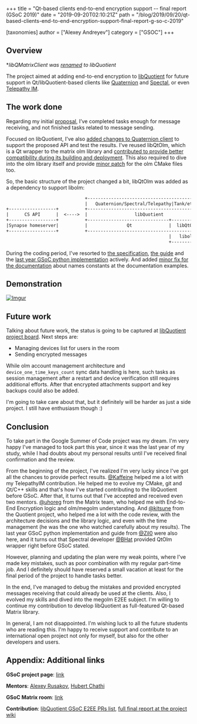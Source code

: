 +++
title = "Qt-based clients end-to-end encryption support -- final report (GSoC 2019)"
date = "2019-09-20T02:10:21Z"
path = "/blog/2019/09/20/qt-based-clients-end-to-end-encryption-support-final-report-g-so-c-2019"

[taxonomies]
author = ["Alexey Andreyev"]
category = ["GSOC"]
+++

## Overview

**libQMatrixClient was [renamed](https://github.com/quotient-im/libQuotient/issues/325) to libQuotient*

The project aimed at adding end-to-end encryption to [libQuotient](https://github.com/quotient-im/libQuotient) for future support in Qt/libQuotient-based clients like [Quaternion](https://matrix.org/docs/projects/client/quaternion) and [Spectal](https://matrix.org/docs/projects/client/spectral), or even [Telepathy IM](https://github.com/TelepathyIM/telepathy-tank).

## The work done

Regarding my initial [proposal](https://github.com/quotient-im/libQuotient/wiki/_GSoC-2019-E2EE-proposal), I’ve completed tasks enough for message receiving, and not finished tasks related to message sending.

Focused on libQuotient, I've also [added changes to Quaternion client](https://github.com/quotient-im/Quaternion/commits/aa13q-e2ee) to support the proposed API and test the results.
I've reused libQtOlm, which is a Qt wrapper to the matrix olm library and [contributed to provide better compatibility during its building and deployment](https://gitlab.com/b0/libqtolm/merge_requests?scope=all&utf8=%E2%9C%93&state=all&author_username=aa13q).
This also required to dive into the olm library itself and provide [minor patch](https://gitlab.matrix.org/matrix-org/olm/commit/aa0c9ab6b51d182cb78ab4cc75c81c0054765bde) for the olm CMake files too.

So, the basic structure of the project changed a bit, libQtOlm was added as a dependency to support libolm:

```txt
                              +--------------------------------------------+
                              |   Quaternion/Spectral/Telepathy|Tank/etc   |
+------------------+          +--------------------------------------------+
|      CS API      |  <---->  |                  libQuotient               |
+------------------+          +-------------------------------+------------+
|Synapse homeserver|          |               Qt              |  libQtOlm  |
+------------------+          +--------------------------------------------+
                                                              |   libolm   |
                                                              +------------+
```

During the coding period, I've resorted to [the specification](https://matrix.org/docs/spec/client_server/latest), [the guide](https://matrix.org/docs/guides/end-to-end-encryption-implementation-guide) and the [last year GSoC python implementation](https://github.com/Zil0/matrix-python-sdk/wiki) actively. And added [minor fix for the documentation](https://github.com/matrix-org/matrix-doc/pull/2157) about names constants at the documentation examples.

## Demonstration

[![Imgur](https://i.imgur.com/BKmhvni.jpg)](https://youtu.be/gGykLh4mVDg)

## Future work

Talking about future work, the status is going to be captured at [libQuotient project board](https://github.com/quotient-im/libQuotient/projects). Next steps are:

- Managing devices list for users in the room
- Sending encrypted messages

While olm account management architecture and `device_one_time_keys_count` sync data handling is here, such tasks as session management after a restart and device verification still requires additional efforts. After that encrypted attachments support and key backups could also be added.

I'm going to take care about that, but it definitely will be harder as just a side project. I still have enthusiasm though :)

## Conclusion

To take part in the Google Summer of Code project was my dream. I'm very happy I've managed to took part this year, since it was the last year of my study, while I had doubts about my personal results until I've received final confirmation and the review.

From the beginning of the project, I've realized I'm very lucky since I've got all the chances to provide perfect results. [@Kaffeine](https://github.com/Kaffeine) helped me a lot with my TelepathyIM contribution. He helped me to evolve my CMake, git and Qt/C++ skills and that's how I've started contributing to the libQuotient before GSoC. After that, it turns out that I've accepted and received even two mentors. [@uhoreg](https://github.com/uhoreg) from the Matrix team, who helped me with End-to-End Encryption logic and olm/megolm understanding. And [@kitsune](https://github.com/KitsuneRal) from the Quotient project, who helped me a lot with the code review, with the architecture decisions and the library logic, and even with the time management (he was the one who watched carefully about my results). The last year GSoC python implementation and guide from [@Zil0](https://github.com/Zil0) were also here, and it turns out that Spectral developer [@BHat](https://github.com/encombhat) provided QtOlm wrapper right before GSoC stated.

However, planning and updating the plan were my weak points, where I've made key mistakes, such as poor combination with my regular part-time job. And I definitely should have reserved a small vacation at least for the final period of the project to handle tasks better.

In the end, I've managed to debug the mistakes and provided encrypted messages receiving that could already be used at the clients. Also, I evolved my skills and dived into the megolm E2EE subject. I'm willing to continue my contribution to develop libQuotient as full-featured Qt-based Matrix library.

In general, I am not disappointed. I'm wishing luck to all the future students who are reading this. I'm happy to receive support and contribute to an international open project not only for myself, but also for the other developers and users.

## Appendix: Additional links

**GSoC project page**: [link](https://summerofcode.withgoogle.com/organizations/6624344617254912/#5821516577505280)

**Mentors**: [Alexey Rusakov](https://matrix.to/#/@kitsune:matrix.org), [Hubert Chathi](https://matrix.to/#/@uhoreg:matrix.org)

**GSoC Matrix room**: [link](https://matrix.to/#/#gsoc:matrix.org)

**Contribution**: [libQuotient GSoC E2EE PRs list](https://github.com/quotient-im/libQuotient/issues?q=author%3Aa-andreyev+label%3AGSoC2019), [full final report at the project wiki](https://github.com/quotient-im/libQuotient/wiki/_GSoC-2019-E2EE-final-evaluation)

